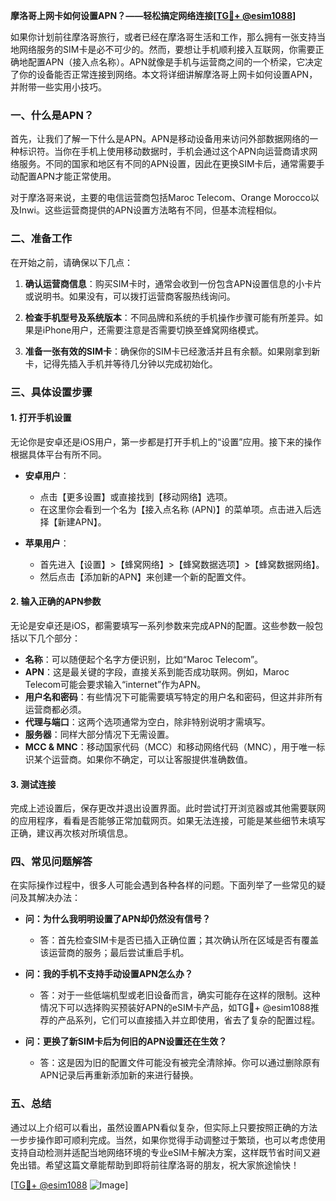 **摩洛哥上网卡如何设置APN？——轻松搞定网络连接[[TG💪+ @esim1088](https://t.me/s/esim1088)]**

如果你计划前往摩洛哥旅行，或者已经在摩洛哥生活和工作，那么拥有一张支持当地网络服务的SIM卡是必不可少的。然而，要想让手机顺利接入互联网，你需要正确地配置APN（接入点名称）。APN就像是手机与运营商之间的一个桥梁，它决定了你的设备能否正常连接到网络。本文将详细讲解摩洛哥上网卡如何设置APN，并附带一些实用小技巧。

### 一、什么是APN？

首先，让我们了解一下什么是APN。APN是移动设备用来访问外部数据网络的一种标识符。当你在手机上使用移动数据时，手机会通过这个APN向运营商请求网络服务。不同的国家和地区有不同的APN设置，因此在更换SIM卡后，通常需要手动配置APN才能正常使用。

对于摩洛哥来说，主要的电信运营商包括Maroc Telecom、Orange Morocco以及Inwi。这些运营商提供的APN设置方法略有不同，但基本流程相似。

### 二、准备工作

在开始之前，请确保以下几点：

1. **确认运营商信息**：购买SIM卡时，通常会收到一份包含APN设置信息的小卡片或说明书。如果没有，可以拨打运营商客服热线询问。
   
2. **检查手机型号及系统版本**：不同品牌和系统的手机操作步骤可能有所差异。如果是iPhone用户，还需要注意是否需要切换至蜂窝网络模式。

3. **准备一张有效的SIM卡**：确保你的SIM卡已经激活并且有余额。如果刚拿到新卡，记得先插入手机并等待几分钟以完成初始化。

### 三、具体设置步骤

#### 1. 打开手机设置

无论你是安卓还是iOS用户，第一步都是打开手机上的“设置”应用。接下来的操作根据具体平台有所不同。

- **安卓用户**：
  - 点击【更多设置】或直接找到【移动网络】选项。
  - 在这里你会看到一个名为【接入点名称 (APN)】的菜单项。点击进入后选择【新建APN】。
  
- **苹果用户**：
  - 首先进入【设置】>【蜂窝网络】>【蜂窝数据选项】>【蜂窝数据网络】。
  - 然后点击【添加新的APN】来创建一个新的配置文件。

#### 2. 输入正确的APN参数

无论是安卓还是iOS，都需要填写一系列参数来完成APN的配置。这些参数一般包括以下几个部分：

- **名称**：可以随便起个名字方便识别，比如“Maroc Telecom”。
- **APN**：这是最关键的字段，直接关系到能否成功联网。例如，Maroc Telecom可能会要求输入“internet”作为APN。
- **用户名和密码**：有些情况下可能需要填写特定的用户名和密码，但这并非所有运营商都必须。
- **代理与端口**：这两个选项通常为空白，除非特别说明才需填写。
- **服务器**：同样大部分情况下无需设置。
- **MCC & MNC**：移动国家代码（MCC）和移动网络代码（MNC），用于唯一标识某个运营商。如果你不确定，可以让客服提供准确数值。

#### 3. 测试连接

完成上述设置后，保存更改并退出设置界面。此时尝试打开浏览器或其他需要联网的应用程序，看看是否能够正常加载网页。如果无法连接，可能是某些细节未填写正确，建议再次核对所填信息。

### 四、常见问题解答

在实际操作过程中，很多人可能会遇到各种各样的问题。下面列举了一些常见的疑问及其解决办法：

- **问：为什么我明明设置了APN却仍然没有信号？**
  - 答：首先检查SIM卡是否已插入正确位置；其次确认所在区域是否有覆盖该运营商的服务；最后尝试重启手机。

- **问：我的手机不支持手动设置APN怎么办？**
  - 答：对于一些低端机型或老旧设备而言，确实可能存在这样的限制。这种情况下可以选择购买预装好APN的eSIM卡产品，如TG💪+ @esim1088推荐的产品系列，它们可以直接插入并立即使用，省去了复杂的配置过程。

- **问：更换了新SIM卡后为何旧的APN设置还在生效？**
  - 答：这是因为旧的配置文件可能没有被完全清除掉。你可以通过删除原有APN记录后再重新添加新的来进行替换。

### 五、总结

通过以上介绍可以看出，虽然设置APN看似复杂，但实际上只要按照正确的方法一步步操作即可顺利完成。当然，如果你觉得手动调整过于繁琐，也可以考虑使用支持自动检测并适配当地网络环境的专业eSIM卡解决方案，这样既节省时间又避免出错。希望这篇文章能帮助到即将前往摩洛哥的朋友，祝大家旅途愉快！

[[TG💪+ @esim1088](https://t.me/s/esim1088) ![Image](https://i.postimg.cc/4NQfJmqS/Snipaste-2025-05-13-00-14-12.png)]